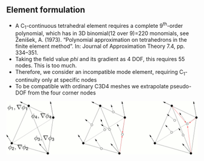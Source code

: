 ## Element formulation

- A C<sub>1</sub>-continuous tetrahedral element requires a complete 9<sup>th</sup>-order polynomial, which has in 3D binomial(12 over 9)=220 monomials, see Ženı́šek, A. (1973). “Polynomial approximation on tetrahedrons in the finite element method”. In: Journal of Approximation Theory 7.4, pp. 334–351.
- Taking the field value $phi$ and its gradient as 4 DOF, this requires 55 nodes. This is too much. 
- Therefore, we consider an incompatible mode element, requiring C<sub>1</sub>-continuity only at specific nodes
- To be compatible with ordinary C3D4 meshes we extrapolate pseudo-DOF from the four corner nodes 

![Element formulation sketch](./element_formulation.gif "Element formulation sketch")

